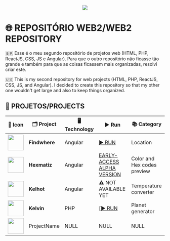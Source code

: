 <p align="center">
  <img src="https://user-images.githubusercontent.com/26885598/141181429-54705a09-bac3-4744-abbe-c23ab3385784.png">
</p>

# 🌐 REPOSITÓRIO WEB2/WEB2 REPOSITORY
🇧🇷 Esse é o meu segundo repositório de projetos web (HTML, PHP, ReactJS, CSS, JS e Angular). Para que o outro repositório não ficasse tão grande e também para que as coisas ficassem mais organizadas, resolvi criar este.

🇺🇸 This is my second repository for web projects (HTML, PHP, ReactJS, CSS, JS, and Angular). I decided to create this repository so that my other one wouldn't get large and also to keep things organized.

## 📁 PROJETOS/PROJECTS

| 🔴 Icon | 🗂 Project | 🖥️ Technology | ▶ Run | 📚 Category |
|--- |--- |--- |--- |--- |
| <img src="https://github.com/Redwars22/Web2/blob/main/findwhere.png?raw=true" width="50px"> | **Findwhere** | Angular | [▶️ RUN](https://findwhere-1d8b2.firebaseapp.com/?68662) | Location |
| <img src="https://github.com/Redwars22/Web2/blob/main/hexmatiz.png?raw=true" width="50px"> | **Hexmatiz** | Angular | [EARLY-ACCESS ALPHA VERSION](https://hexmatiz.stackblitz.io/) | Color and Hex codes preview |
| <img src="https://github.com/Redwars22/Web2/blob/main/kelhot.png?raw=true" width="50px"> | **Kelhot** | Angular | ⚠️ NOT AVAILABLE YET | Temperature converter |
| <img src="https://raw.githubusercontent.com/Redwars22/Web2/main/Kelvin/resx/kelvin.png" width="50px"> | **Kelvin** | PHP | [[▶️ RUN](https://projectkelvin.redwars22.repl.co/) | Planet generator |
| <img src="" width="50px"> | ProjectName | NULL | NULL | NULL|
